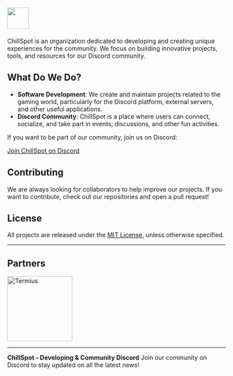 # <img src="https://i.ibb.co/jHzYHxz/Frame-53.png" width="50" />

ChillSpot is an organization dedicated to developing and creating unique experiences for the community. We focus on building innovative projects, tools, and resources for our Discord community.

## What Do We Do?

* **Software Development**: We create and maintain projects related to the gaming world, particularly for the Discord platform, external servers, and other useful applications.
* **Discord Community**: ChillSpot is a place where users can connect, socialize, and take part in events, discussions, and other fun activities.

If you want to be part of our community, join us on Discord:

[Join ChillSpot on Discord](https://discord.gg/vxNKHYQerK)

## Contributing

We are always looking for collaborators to help improve our projects. If you want to contribute, check out our repositories and open a pull request!

## License

All projects are released under the [MIT License](LICENSE), unless otherwise specified.

---

## Partners

<a href="https://termius.com" target="_blank">
    <img src="https://cdn2.steamgriddb.com/logo/88502646b2293c4aaa173b33afcd40f1.png" width="150" alt="Termius"/>
</a>

---

**ChillSpot - Developing & Community Discord**
Join our community on Discord to stay updated on all the latest news!

